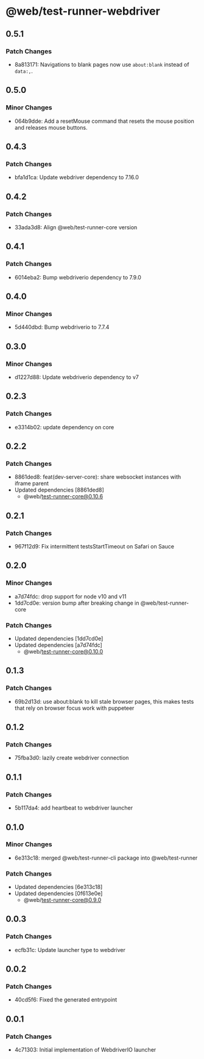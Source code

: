 # @web/test-runner-webdriver

## 0.5.1

### Patch Changes

- 8a813171: Navigations to blank pages now use `about:blank` instead of `data:,`.

## 0.5.0

### Minor Changes

- 064b9dde: Add a resetMouse command that resets the mouse position and releases mouse buttons.

## 0.4.3

### Patch Changes

- bfa1d1ca: Update webdriver dependency to 7.16.0

## 0.4.2

### Patch Changes

- 33ada3d8: Align @web/test-runner-core version

## 0.4.1

### Patch Changes

- 6014eba2: Bump webdriverio dependency to 7.9.0

## 0.4.0

### Minor Changes

- 5d440dbd: Bump webdriverio to 7.7.4

## 0.3.0

### Minor Changes

- d1227d88: Update webdriverio dependency to v7

## 0.2.3

### Patch Changes

- e3314b02: update dependency on core

## 0.2.2

### Patch Changes

- 8861ded8: feat(dev-server-core): share websocket instances with iframe parent
- Updated dependencies [8861ded8]
  - @web/test-runner-core@0.10.6

## 0.2.1

### Patch Changes

- 967f12d9: Fix intermittent testsStartTimeout on Safari on Sauce

## 0.2.0

### Minor Changes

- a7d74fdc: drop support for node v10 and v11
- 1dd7cd0e: version bump after breaking change in @web/test-runner-core

### Patch Changes

- Updated dependencies [1dd7cd0e]
- Updated dependencies [a7d74fdc]
  - @web/test-runner-core@0.10.0

## 0.1.3

### Patch Changes

- 69b2d13d: use about:blank to kill stale browser pages, this makes tests that rely on browser focus work with puppeteer

## 0.1.2

### Patch Changes

- 75fba3d0: lazily create webdriver connection

## 0.1.1

### Patch Changes

- 5b117da4: add heartbeat to webdriver launcher

## 0.1.0

### Minor Changes

- 6e313c18: merged @web/test-runner-cli package into @web/test-runner

### Patch Changes

- Updated dependencies [6e313c18]
- Updated dependencies [0f613e0e]
  - @web/test-runner-core@0.9.0

## 0.0.3

### Patch Changes

- ecfb31c: Update launcher type to webdriver

## 0.0.2

### Patch Changes

- 40cd5f6: Fixed the generated entrypoint

## 0.0.1

### Patch Changes

- 4c71303: Initial implementation of WebdriverIO launcher
